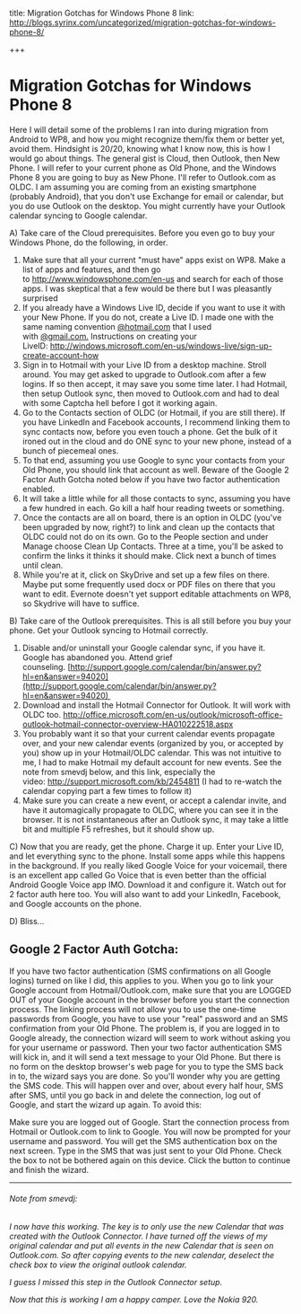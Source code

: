title: Migration Gotchas for Windows Phone 8
link: http://blogs.syrinx.com/uncategorized/migration-gotchas-for-windows-phone-8/

+++


# Migration Gotchas for Windows Phone 8

Here I will detail some of the problems I ran into during migration from Android to WP8, and how you might recognize them/fix them or better yet, avoid them. Hindsight is 20/20, knowing what I know now, this is how I would go about things. The general gist is Cloud, then Outlook, then New Phone. I will refer to your current phone as Old Phone, and the Windows Phone 8 you are going to buy as New Phone. I'll refer to Outlook.com as OLDC. I am assuming you are coming from an existing smartphone (probably Android), that you don't use Exchange for email or calendar, but you do use Outlook on the desktop. You might currently have your Outlook calendar syncing to Google calendar. 

A) Take care of the Cloud prerequisites. Before you even go to buy your Windows Phone, do the following, in order. 

  1. Make sure that all your current "must have" apps exist on WP8. Make a list of apps and features, and then go to <http://www.windowsphone.com/en-us> and search for each of those apps. I was skeptical that a few would be there but I was pleasantly surprised
  2. If you already have a Windows Live ID, decide if you want to use it with your New Phone. If you do not, create a Live ID. I made one with the same naming convention [@hotmail.com](mailto:@hotmail.com) that I used with [@gmail.com.](mailto:@gmail.com.) Instructions on creating your LiveID: <http://windows.microsoft.com/en-us/windows-live/sign-up-create-account-how>  
  3. Sign in to Hotmail with your Live ID from a desktop machine. Stroll around. You may get asked to upgrade to Outlook.com after a few logins. If so then accept, it may save you some time later. I had Hotmail, then setup Outlook sync, then moved to Outlook.com and had to deal with some Captcha hell before I got it working again. 
  4. Go to the Contacts section of OLDC (or Hotmail, if you are still there). If you have LinkedIn and Facebook accounts, I recommend linking them to sync contacts now, before you even touch a phone. Get the bulk of it ironed out in the cloud and do ONE sync to your new phone, instead of a bunch of piecemeal ones.
  5. To that end, assuming you use Google to sync your contacts from your Old Phone, you should link that account as well. Beware of the Google 2 Factor Auth Gotcha noted below if you have two factor authentication enabled. 
  6. It will take a little while for all those contacts to sync, assuming you have a few hundred in each. Go kill a half hour reading tweets or something.
  7. Once the contacts are all on board, there is an option in OLDC (you've been upgraded by now, right?) to link and clean up the contacts that OLDC could not do on its own. Go to the People section and under Manage choose Clean Up Contacts. Three at a time, you'll be asked to confirm the links it thinks it should make. Click next a bunch of times until clean. 
  8. While you're at it, click on SkyDrive and set up a few files on there. Maybe put some frequently used docx or PDF files on there that you want to edit. Evernote doesn't yet support editable attachments on WP8, so Skydrive will have to suffice. 

B) Take care of the Outlook prerequisites. This is all still before you buy your phone. Get your Outlook syncing to Hotmail correctly.

  1. Disable and/or uninstall your Google calendar sync, if you have it. Google has abandoned you. Attend grief counseling. [http://support.google.com/calendar/bin/answer.py?hl=en&answer=94020](http://support.google.com/calendar/bin/answer.py?hl=en&answer=94020) 
  2. Download and install the Hotmail Connector for Outlook. It will work with OLDC too. <http://office.microsoft.com/en-us/outlook/microsoft-office-outlook-hotmail-connector-overview-HA010222518.aspx> 
  3. You probably want it so that your current calendar events propagate over, and your new calendar events (organized by you, or accepted by you) show up in your Hotmail/OLDC calendar. This was not intuitive to me, I had to make Hotmail my default account for new events. See the note from smevdj below, and this link, especially the video: <http://support.microsoft.com/kb/2454811> (I had to re-watch the calendar copying part a few times to follow it)
  4. Make sure you can create a new event, or accept a calendar invite, and have it automagically propagate to OLDC, where you can see it in the browser. It is not instantaneous after an Outlook sync, it may take a little bit and multiple F5 refreshes, but it should show up.

C) Now that you are ready, get the phone. Charge it up. Enter your Live ID, and let everything sync to the phone. Install some apps while this happens in the background. If you really liked Google Voice for your voicemail, there is an excellent app called Go Voice that is even better than the official Android Google Voice app IMO. Download it and configure it. Watch out for 2 factor auth here too. You will also want to add your LinkedIn, Facebook, and Google accounts on the phone. 

D) Bliss...

## Google 2 Factor Auth Gotcha:

If you have two factor authentication (SMS confirmations on all Google logins) turned on like I did, this applies to you. When you go to link your Google account from Hotmail/Outlook.com, make sure that you are LOGGED OUT of your Google account in the browser before you start the connection process. The linking process will not allow you to use the one-time passwords from Google, you have to use your "real" password and an SMS confirmation from your Old Phone. The problem is, if you are logged in to Google already, the connection wizard will seem to work without asking you for your username or password. Then your two factor authentication SMS will kick in, and it will send a text message to your Old Phone. But there is no form on the desktop browser's web page for you to type the SMS back in to, the wizard says you are done. So you'll wonder why you are getting the SMS code. This will happen over and over, about every half hour, SMS after SMS, until you go back in and delete the connection, log out of Google, and start the wizard up again. To avoid this:

Make sure you are logged out of Google. Start the connection process from Hotmail or Outlook.com to link to Google. You will now be prompted for your username and password. You will get the SMS authentication box on the next screen. Type in the SMS that was just sent to your Old Phone. Check the box to not be bothered again on this device. Click the button to continue and finish the wizard.

---

###### Note from smevdj:

_I now have this working. The key is to only use the new Calendar that was created with the Outlook Connector. I have turned off the views of my original calendar and put all events in the new Calendar that is seen on Outlook.com. So after copying events to the new calendar, deselect the check box to view the original outlook calendar._

_I guess I missed this step in the Outlook Connector setup._

_Now that this is working I am a happy camper. Love the Nokia 920._
